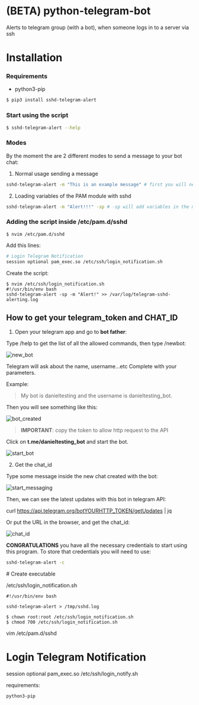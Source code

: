# (BETA) python-telegram-bot
Alerts to telegram group (with a bot), when someone logs in to a server via ssh

# Installation

### Requirements

* python3-pip

```sh
$ pip3 install sshd-telegram-alert
```

### Start using the script

```sh
$ sshd-telegram-alert --help
```
### Modes

By the moment the are 2 different modes to send a message to your bot chat:

1. Normal usage sending a message

```sh
sshd-telegram-alert -m "This is an example message" # first you will need execute -c flag to store credentials (chat_id and telegram_token API)
```

2. Loading variables of the PAM module with sshd

```sh
sshd-telegram-alert -m "Alert!!!" -sp # -sp will add variables in the message like PAM_RHOST... Also you will need to create the credentials file with -c flag
```

### Adding the script inside **/etc/pam.d/sshd**

```
$ nvim /etc/pam.d/sshd
```

Add this lines:

```sh
# Login Telegram Notification
session optional pam_exec.so /etc/ssh/login_notification.sh
```

Create the script:

```
$ nvim /etc/ssh/login_notification.sh
#!/usr/bin/env bash
sshd-telegram-alert -sp -m "Alert!" >> /var/log/telegram-sshd-alerting.log
```





## How to get your telegram_token and CHAT_ID

1. Open your telegram app and go to **bot father**:

Type /help to get the list of all the allowed commands, then type /newbot:

![new_bot](docs/img/telegram-bot-1.png)

Telegram will ask about the name, username...etc Complete with your parameters.

Example:

> My bot is danieltesting and the username is danieltesting_bot.

Then you will see something like this:

![bot_created](docs/img/telegram-bot-2.png)

> **IMPORTANT**: copy the token to allow http request to the API

Click on **t.me/danieltesting_bot** and start the bot.

![start_bot](docs/img/telegram-bot-3.png)

2. Get the chat_id

Type some message inside the new chat created with the bot:

![start_messaging](docs/img/telegram-bot-4.png)

Then, we can see the latest updates with this bot in telegram API:

curl https://api.telegram.org/botYOURHTTP_TOKEN/getUpdates | jq

Or put the URL in the browser, and get the chat_id:

![chat_id](docs/img/telegram-bot-5.png)

**CONGRATULATIONS** you have all the necessary credentials to start using this program. To store that credentials you will need to use:

```sh
sshd-telegram-alert -c
```

# Create executable

/etc/ssh/login_notification.sh
```
#!/usr/bin/env bash

sshd-telegram-alert > /tmp/sshd.log
```





```
$ chown root:root /etc/ssh/login_notification.sh 
$ chmod 700 /etc/ssh/login_notification.sh
```

vim /etc/pam.d/sshd

# Login Telegram Notification
session optional pam_exec.so /etc/ssh/login_notify.sh


requirements:

```
python3-pip
```
